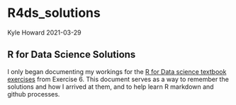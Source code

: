 R4ds\_solutions
================
Kyle Howard
2021-03-29

## R for Data Science Solutions

I only began documenting my workings for the [R for Data science
textbook exercises](https://r4ds.had.co.nz) from Exercise 6. This
document serves as a way to remember the solutions and how I arrived at
them, and to help learn R markdown and github processes.
